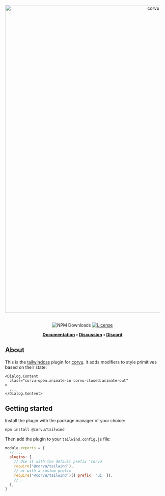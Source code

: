 <div align="center">
  <a href="https://corvu.dev">
    <img src="https://corvu.dev/readme/corvu.png" width=1000 alt="corvu banner" />
  </a>
</div>
<br />
<div align="center">

![NPM Downloads](https://img.shields.io/endpoint?color=a888f1&label=downloads&url=https://combined-npm-downloads.deno.dev/@corvu/accordion,@corvu/calendar,@corvu/dialog,@corvu/disclosure,@corvu/drawer,@corvu/otp-field,@corvu/popover,@corvu/resizable,@corvu/tooltip)
[![License](https://img.shields.io/github/license/corvudev/corvu?color=a888f1)](https://github.com/corvudev/corvu/blob/main/LICENSE)

**[Documentation](https://corvu.dev/) • [Discussion](https://github.com/corvudev/corvu/discussions) • [Discord](https://discord.com/invite/solidjs)**
</div>

## About
This is the [tailwindcss](https://tailwindcss.com/) plugin for [corvu](https://corvu.dev/). It adds modifiers to style primitives based on their state:

```tsx
<Dialog.Content
  class="corvu-open:animate-in corvu-closed:animate-out"
>
  ...
</Dialog.Content>
```

## Getting started
Install the plugin with the package manager of your choice:

```bash
npm install @corvu/tailwind
```

Then add the plugin to your `tailwind.config.js` file:

```js
module.exports = {
  // ...
  plugins: [
    // Use it with the default prefix 'corvu'
    require('@corvu/tailwind'),
    // or with a custom prefix
    require('@corvu/tailwind')({ prefix: 'ui' }),
    // ...
  ],
}
```
